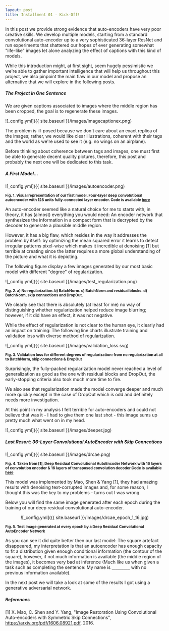 ```yaml
---
layout: post
title: Installment 01 - Kick-Off!
---
```


In this post we provide strong evidence that 
auto-encoders have very poor creative skills. We develop multiple models, 
starting from a standard convolutional auto-encoder up to a very sophisticated 
36-layer ResNet and run experiments that shattered our hopes of ever generating somewhat 
"life-like" images let alone analyzing the effect of captions with this kind
of models. 

While this introduction might, at first sight, 
seem hugely pessimistic we we're able to gather important 
intelligence that will help us throughout this project, 
we also pinpoint the main flaw in our model and propose 
an alternative that we will explore in the following posts.

##### The Project in One Sentence

We are given captions associated to images where the middle region has been cropped, the goal 
is to regenerate these images.

![_config.yml]({{ site.baseurl }}/images/imagecaptionex.png)

The problem is ill-posed because we don't care about an exact replica of the images;
rather, we would like clear illustrations, coherent with their tags and the world as we're 
used to see it (e.g. no wings on an airplane).

Before thinking about coherence between tags and images, one must first be able to generate
decent quality pictures, therefore, this post and probably the next one will be dedicated to 
this task.
 
##### A First Model...

![_config.yml]({{ site.baseurl }}/images/autoencoder.png)

<sup>**Fig. 1. Visual representation of our first model. Four-layer deep 
convolutional autoencoder with 128 units fully-connected layer encoder. Code is 
available [here](https://github.com/charlesashby/conditional-image-generation)**</sup>

An auto-encoder seemed like a natural choice for me to starts with, in theory, it has
(almost) everything you would need: An encoder network that synthesizes the information in
a compact form that is decrypted by the decoder to generate a plausible middle region.
 
However, it has a big flaw, which resides in the way it addresses the problem by itself:
by optimizing the mean squared error it learns to detect irregular patterns pixel-wise 
which makes it incredible at denoising [1] but terrible at creating since the latter
requires a more global understanding of the picture and what it is depicting.

The following figure display a few images generated by our most basic model with 
different "degree" of regularization.

![_config.yml]({{ site.baseurl }}/images/test_regularization.png)
 
<sup>**Fig. 2. a) No regularization. b) BatchNorm. c) BatchNorm and residual blocks.
d) BatchNorm, skip connections and DropOut.**</sup>

We clearly see that there is absolutely (at least for me) no way of distinguishing 
whether regularization helped reduce image blurring; however, if it did have an effect, it was 
not negative.

While the effect of regularization is not clear to the human eye, it clearly had an impact 
on training: The following line charts illustrate training and validation loss with diverse
method of regularization.

![_config.yml]({{ site.baseurl }}/images/validation_loss.svg)

<sup>**Fig. 3. Validation loss for different degrees of regularization:
from no regularization at all to BatchNorm, skip connections &
DropOut**</sup>

Surprisingly, the fully-packed regularization model never reached a level
of generalization as good as the one with residual blocks and DropOut, the 
early-stopping criteria also took much more time to fire.

We also see that regularization made the model converge deeper and much more 
quickly except in the case of DropOut which is odd and definitely needs more
investigation.

At this point in my analysis I felt terrible for auto-encoders and could 
not believe that was it - I had to give them one last shot - this image
sums up pretty much what went on in my head.

![_config.yml]({{ site.baseurl }}/images/deeper.jpg)

##### Last Resort: 36-Layer Convolutional AutoEncoder with Skip Connections

![_config.yml]({{ site.baseurl }}/images/drcae.png)

<sup>**Fig. 4. Taken from [1], Deep Residual Convolutional AutoEncoder Network with
16 layers of convolution encoder & 16 layers of transposed convolution decoder.Code is 
available [here](https://github.com/charlesashby/conditional-image-generation)**</sup>

This model was implemented by Mao, Shen & Yang [1], they had amazing results with denoising
text-corrupted images and, for some reason, I thought this was the key to my 
 problems - turns out I was wrong.

Below you will find the same image generated after each epoch during the training of our
deep residual convolutional auto-encoder.

<p align="center">
![_config.yml]({{ site.baseurl }}/images/drcae_epoch_1_16.jpg)
</p>

<sup>**Fig. 5. Test Image generated at every epoch by a Deep Residual Convolutional 
AutoEncoder Network**</sup>

As you can see it did quite better then our last model: The square artefact disappeared,
my interpretation is that an autoencoder has enough capacity to fit a distribution 
given enough conditional information (the contour of the square), however, if not much information
is available (the middle region of the images), it becomes very bad at inference (Much like
us when given a task such as completing the sentence: My name is _________ with no previous
information available).

In the next post we will take a look at some of the results I got using a generative 
adversarial network.

##### References

[1] X. Mao, C. Shen and Y. Yang, "Image Restoration Using Convolutional 
Auto-encoders with Symmetric Skip Connections", https://arxiv.org/pdf/1606.08921.pdf, 2016.


















